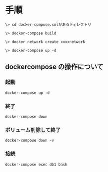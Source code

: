 # 手順

``` shell:
\> cd docker-compose.xmlがあるディレクトリ

\> docker-compose build

\> docker network create xxxxnetwork

\> docker-compose up -d
```

## dockercompose の操作について

### 起動

``` shell:
docker-compose up -d
```

### 終了

``` shell:
docker-compose down
```

### ボリューム削除して終了

``` shell:
docker-compose down -v
```

### 接続

``` shell:
docker-compose exec db1 bash
```
